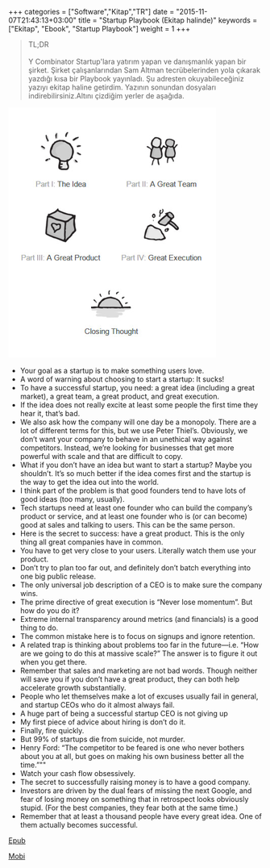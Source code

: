+++
categories = ["Software","Kitap","TR"]
date = "2015-11-07T21:43:13+03:00"
title = "Startup Playbook (Ekitap halinde)"
keywords = ["Ekitap", "Ebook", "Startup Playbook"]
weight = 1
+++
>TL;DR <br></br>
Y Combinator Startup'lara yatırım yapan ve danışmanlık yapan bir şirket. Şirket çalışanlarından Sam Altman tecrübelerinden yola çıkarak yazdığı kısa bir Playbook yayınladı. Şu adresten okuyabileceğiniz yazıyı ekitap haline getirdim. Yazının sonundan dosyaları indirebilirsiniz.Altını çizdiğim yerler de aşağıda.

![startup-playbook-cover](/img/startup-playbook-cover.jpeg)

<!--more-->

* Your goal as a startup is to make something users love.
* A word of warning about choosing to start a startup: It sucks!
* To have a successful startup, you need: a great idea (including a great market), a great team, a great product, and great execution.
* If the idea does not really excite at least some people the first time they hear it, that’s bad.
* We also ask how the company will one day be a monopoly. There are a lot of different terms for this, but we use Peter Thiel’s. Obviously, we don’t want your company to behave in an unethical way against competitors. Instead, we’re looking for businesses that get more powerful with scale and that are difficult to copy.
* What if you don’t have an idea but want to start a startup? Maybe you shouldn’t. It’s so much better if the idea comes first and the startup is the way to get the idea out into the world.
* I think part of the problem is that good founders tend to have lots of good ideas (too many, usually).
* Tech startups need at least one founder who can build the company’s product or service, and at least one founder who is (or can become) good at sales and talking to users. This can be the same person.
* Here is the secret to success: have a great product. This is the only thing all great companies have in common.
* You have to get very close to your users. Literally watch them use your product.
* Don’t try to plan too far out, and definitely don’t batch everything into one big public release.
* The only universal job description of a CEO is to make sure the company wins.
* The prime directive of great execution is “Never lose momentum”. But how do you do it?
* Extreme internal transparency around metrics (and financials) is a good thing to do.
* The common mistake here is to focus on signups and ignore retention.
* A related trap is thinking about problems too far in the future—i.e. “How are we going to do this at massive scale?” The answer is to figure it out when you get there.
* Remember that sales and marketing are not bad words. Though neither will save you if you don’t have a great product, they can both help accelerate growth substantially.
* People who let themselves make a lot of excuses usually fail in general, and startup CEOs who do it almost always fail.
* A huge part of being a successful startup CEO is not giving up
* My first piece of advice about hiring is don’t do it.
* Finally, fire quickly.
* But 99% of startups die from suicide, not murder.
* Henry Ford: “The competitor to be feared is one who never bothers about you at all, but goes on making his own business better all the time.”""
* Watch your cash flow obsessively.
* The secret to successfully raising money is to have a good company.
* Investors are driven by the dual fears of missing the next Google, and fear of losing money on something that in retrospect looks obviously stupid. (For the best companies, they fear both at the same time.)
* Remember that at least a thousand people have every great idea. One of them actually becomes successful.

[Epub](https://www.dropbox.com/s/3zna1jyd87joay9/Startup%20Playbook%20-%20playbook.samaltman.com.epub?dl=0)

[Mobi](https://www.dropbox.com/s/3mpfejxuzp2x8gt/Startup%20Playbook%20-%20playbook.samaltman.com.mobi?dl=0)

 
